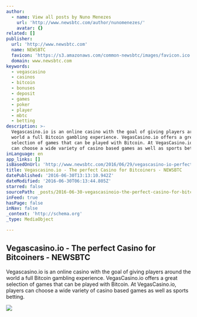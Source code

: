 ```yaml
---
author:
  - name: View all posts by Nuno Menezes
    url: 'http://www.newsbtc.com/author/nunomenezes/'
    avatar: {}
related: []
publisher:
  url: 'http://www.newsbtc.com'
  name: NEWSBTC
  favicon: 'https://s3.amazonaws.com/common-newsbtc/images/favicon.ico'
  domain: www.newsbtc.com
keywords:
  - vegascasino
  - casinos
  - bitcoin
  - bonuses
  - deposit
  - games
  - poker
  - player
  - mbtc
  - betting
description: >-
  Vegascasino.io is an online casino with the goal of giving players around the
  world a full Bitcoin gambling experience. VegasCasino.io offers a great
  selection of games that can be played with Bitcoin. At VegasCasino.io, players
  can choose a wide variety of casino based games as well as sports betting.
inLanguage: en
app_links: []
isBasedOnUrl: 'http://www.newsbtc.com/2016/06/29/vegascasino-io-perfect-casino-bitcoiners/'
title: Vegascasino.io - The perfect Casino for Bitcoiners - NEWSBTC
datePublished: '2016-06-30T13:13:10.942Z'
dateModified: '2016-06-30T06:13:44.805Z'
starred: false
sourcePath: _posts/2016-06-30-vegascasinoio-the-perfect-casino-for-bitcoiners-newsbtc.md
inFeed: true
hasPage: false
inNav: false
_context: 'http://schema.org'
_type: MediaObject

---
```

<article style=""><h1>Vegascasino.io - The perfect Casino for Bitcoiners - NEWSBTC</h1><p>Vegascasino.io is an online casino with the goal of giving players around the world a full Bitcoin gambling experience. VegasCasino.io offers a great selection of games that can be played with Bitcoin. At VegasCasino.io, players can choose a wide variety of casino based games as well as sports betting.</p><img src="http://s3.amazonaws.com/main-newsbtc-images/2016/06/29030326/vegascasino.jpg" /></article>